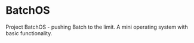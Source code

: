# BatchOS
Project BatchOS - pushing Batch to the limit. A mini operating system with basic functionality.
